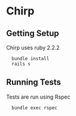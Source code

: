 # Chirp

## Getting Setup

  Chirp uses ruby 2.2.2

      bundle install
      rails s

## Running Tests

  Tests are run using Rspec

      bundle exec rspec
